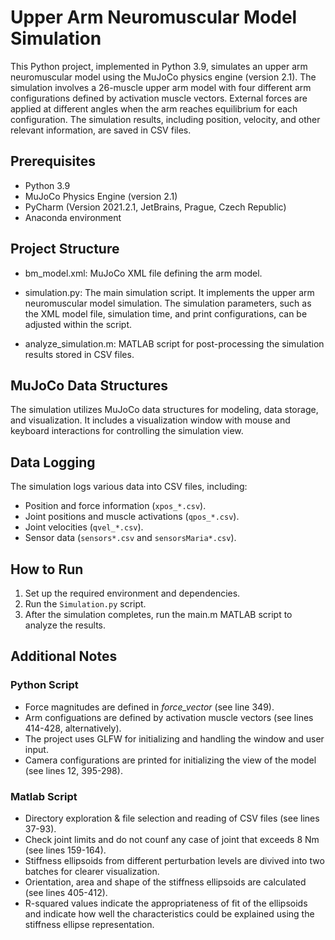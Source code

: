 # Upper Arm Neuromuscular Model Simulation

This Python project, implemented in Python 3.9, simulates an upper arm neuromuscular model using the MuJoCo physics engine (version 2.1). The simulation involves a 26-muscle upper arm model with four different arm configurations defined by activation muscle vectors. External forces are applied at different angles when the arm reaches equilibrium for each configuration. The simulation results, including position, velocity, and other relevant information, are saved in CSV files.

## Prerequisites

- Python 3.9
- MuJoCo Physics Engine (version 2.1)
- PyCharm (Version 2021.2.1, JetBrains, Prague, Czech Republic)
- Anaconda environment

## Project Structure

- bm_model.xml: MuJoCo XML file defining the arm model.

- simulation.py: The main simulation script. It implements the upper arm neuromuscular model simulation. The simulation parameters, such as the XML model file, simulation time, and print configurations, can be adjusted within the script.
- analyze_simulation.m: MATLAB script for post-processing the simulation results  stored in CSV files.


## MuJoCo Data Structures

The simulation utilizes MuJoCo data structures for modeling, data storage, and visualization. It includes a visualization window with mouse and keyboard interactions for controlling the simulation view. 

## Data Logging

The simulation logs various data into CSV files, including:
- Position and force information (`xpos_*.csv`).
- Joint positions and muscle activations (`qpos_*.csv`).
- Joint velocities (`qvel_*.csv`).
- Sensor data (`sensors*.csv` and `sensorsMaria*.csv`).

## How to Run

1. Set up the required environment and dependencies.
2. Run the `Simulation.py` script.
3. After the simulation completes, run the main.m MATLAB script to analyze the results. 

## Additional Notes

### Python Script
- Force magnitudes are defined in _force_vector_ (see line 349).
- Arm configuations are defined by activation muscle vectors (see lines 414-428, alternatively).
- The project uses GLFW for initializing and handling the window and user input.
- Camera configurations are printed for initializing the view of the model (see lines 12, 395-298).

### Matlab Script
- Directory exploration & file selection and reading of CSV files (see lines 37-93).
- Check joint limits and do not counf any case of joint that exceeds 8 Nm (see lines 159-164).
- Stiffness ellipsoids from different perturbation levels are divived into two batches for clearer visualization.
- Orientation, area and shape of the stiffness ellipsoids are calculated (see lines 405-412). 
- R-squared values indicate the appropriateness of fit of the ellipsoids and indicate how well the characteristics could be explained using the stiffness ellipse representation.